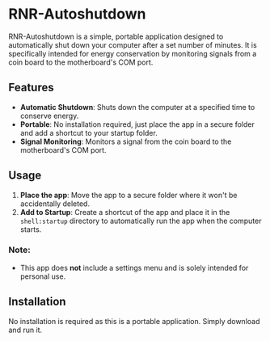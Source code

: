 # RNR-Autoshutdown

RNR-Autoshutdown is a simple, portable application designed to automatically shut down your computer after a set number of minutes. It is specifically intended for energy conservation by monitoring signals from a coin board to the motherboard's COM port.

## Features
- **Automatic Shutdown**: Shuts down the computer at a specified time to conserve energy.
- **Portable**: No installation required, just place the app in a secure folder and add a shortcut to your startup folder.
- **Signal Monitoring**: Monitors a signal from the coin board to the motherboard's COM port.

## Usage
1. **Place the app**: Move the app to a secure folder where it won't be accidentally deleted.
2. **Add to Startup**: Create a shortcut of the app and place it in the `shell:startup` directory to automatically run the app when the computer starts.

### Note:
- This app does **not** include a settings menu and is solely intended for personal use.
  
## Installation
No installation is required as this is a portable application. Simply download and run it.
